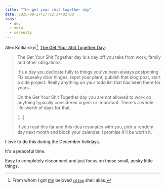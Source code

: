 ```yaml
---
title: "The get your shit together day"
date: 2025-09-27T17:02:37+02:00
tags:
  - dev
  - meta
  - serenity
---
```


Alex Kotliarskyi[^1], [The Get Your Shit Together
Day](https://frantic.im/get-your-shit-together-day/):

> The Get Your Shit Together day is a day off you take from work, family and
> other obligations.
>
> It's a day you dedicate fully to things you've been always postponing. Fix
> squeaky door hinges, repot your plant, publish that blog post, start a side
> project. Really anything on your todo list that has been there for years.
>
> On the Get Your Shit Together day you are not allowed to work on anything
> typically considered urgent or important. There's a whole life-worth of days
> for that.
>
> [...]
>
> If you read this far and this idea resonates with you, pick a random day next
> month and block your calendar. I promise it'll be worth it.

I love to do this during the December holidays.

It's a peaceful time.

Easy to completely disconnect and just focus on these small, pesky little
things.

[^1]: From whom I got
    [my](https://github.com/thiagowfx/.dotfiles/blob/db481962368a094e2b5c852709d1da9d3cfc5c07/profile/.profile.d/functions.sh#L5)
    beloved [`cdtmp`](https://frantic.im/cdtmp/) shell alias.
